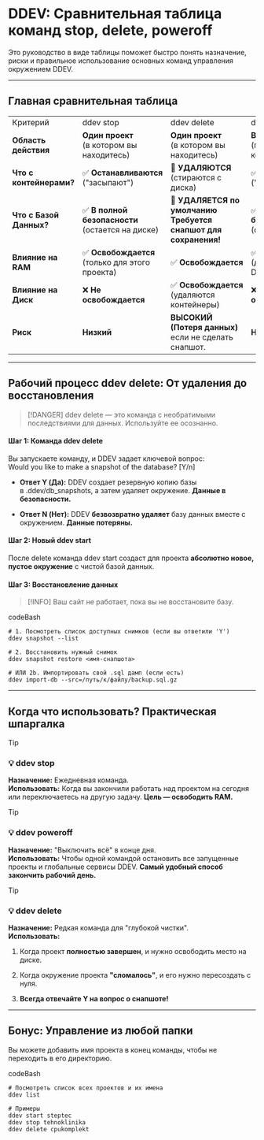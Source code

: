 
# DDEV: Сравнительная таблица команд stop, delete, poweroff

Это руководство в виде таблицы поможет быстро понять назначение, риски и правильное использование основных команд управления окружением DDEV.

---

## Главная сравнительная таблица

|   |   |   |   |
|---|---|---|---|
|Критерий|ddev stop|ddev delete|ddev poweroff|
|**Область действия**|**Один проект**<br>(в котором вы находитесь)|**Один проект**<br>(в котором вы находитесь)|**ВСЕ проекты DDEV**<br>(глобальная команда)|
|**Что с контейнерами?**|✅ **Останавливаются**<br>("засыпают")|🚨 **УДАЛЯЮТСЯ**<br>(стираются с диска)|✅ **Останавливаются**<br>("засыпают")|
|**Что с Базой Данных?**|✅ **В полной безопасности**<br>(остается на диске)|🚨 **УДАЛЯЕТСЯ по умолчанию**<br>**Требуется снапшот для сохранения!**|✅ **В полной безопасности**<br>(остается на диске)|
|**Влияние на RAM**|✅ **Освобождается**<br>(только для этого проекта)|✅ **Освобождается**|✅ **Освобождается**<br>(для ВСЕХ проектов DDEV)|
|**Влияние на Диск**|❌ **Не освобождается**|✅ **Освобождается**<br>(удаляются контейнеры)|❌ **Не освобождается**|
|**Риск**|**Низкий**|**ВЫСОКИЙ (Потеря данных)**<br>если не сделать снапшот.|**Низкий**|

---

## Рабочий процесс ddev delete: От удаления до восстановления

> [!DANGER] ddev delete — это команда с необратимыми последствиями для данных. Используйте ее осознанно.

#### Шаг 1: Команда ddev delete

Вы запускаете команду, и DDEV задает ключевой вопрос:  
Would you like to make a snapshot of the database? [Y/n]

- **Ответ Y (Да):** DDEV создает резервную копию базы в .ddev/db_snapshots, а затем удаляет окружение. **Данные в безопасности.**
    
- **Ответ N (Нет):** DDEV **безвозвратно удаляет** базу данных вместе с окружением. **Данные потеряны.**
    

#### Шаг 2: Новый ddev start

После delete команда ddev start создаст для проекта **абсолютно новое, пустое окружение** с чистой базой данных.

#### Шаг 3: Восстановление данных

> [!INFO] Ваш сайт не работает, пока вы не восстановите базу.

codeBash

```
# 1. Посмотреть список доступных снимков (если вы ответили 'Y')
ddev snapshot --list

# 2. Восстановить нужный снимок
ddev snapshot restore <имя-снапшота>

# ИЛИ 2b. Импортировать свой .sql дамп (если есть)
ddev import-db --src=/путь/к/файлу/backup.sql.gz
```

---

## Когда что использовать? Практическая шпаргалка

> [!TIP]
> 
> ### 💡 ddev stop
> 
> **Назначение:** Ежедневная команда.  
> **Использовать:** Когда вы закончили работать над проектом на сегодня или переключаетесь на другую задачу. **Цель — освободить RAM.**

> [!TIP]
> 
> ### 💡 ddev poweroff
> 
> **Назначение:** "Выключить всё" в конце дня.  
> **Использовать:** Чтобы одной командой остановить все запущенные проекты и глобальные сервисы DDEV. **Самый удобный способ закончить рабочий день.**

> [!TIP]
> 
> ### 💡 ddev delete
> 
> **Назначение:** Редкая команда для "глубокой чистки".  
> **Использовать:**
> 
> 1. Когда проект **полностью завершен**, и нужно освободить место на диске.
>     
> 2. Когда окружение проекта **"сломалось"**, и его нужно пересоздать с нуля.
>     
> 3. **Всегда отвечайте Y на вопрос о снапшоте!**
>     

---

## Бонус: Управление из любой папки

Вы можете добавить имя проекта в конец команды, чтобы не переходить в его директорию.

codeBash

```
# Посмотреть список всех проектов и их имена
ddev list

# Примеры
ddev start steptec
ddev stop tehnoklinika
ddev delete cpukomplekt
```